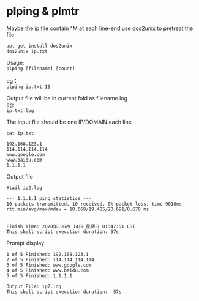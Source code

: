 # plping   & plmtr  
Maybe the ip file contain ^M at each line-end
use dos2unix to pretreat the file
```
apt-get install dos2unix
dos2unix ip.txt
```

Usage:  
`plping [filename] [count]  `
  
eg：  
`plping ip.txt 10  `
  
Output file will be in current fold as filename.log  
eg:  
`ip.txt.log  `
  
The input file should be one IP/DOMAIN each line  
```
cat ip.txt  

192.168.123.1
114.114.114.114
www.google.com
www.baidu.com
1.1.1.1  
```

Output file
```
#tail ip2.log

--- 1.1.1.1 ping statistics ---
10 packets transmitted, 10 received, 0% packet loss, time 9018ms
rtt min/avg/max/mdev = 18.668/19.485/20.691/0.678 ms


Finish Time: 2020年 06月 14日 星期日 01:47:51 CST
This shell script execution duration: 57s

```

Prompt display
```
1 of 5 Finished: 192.168.123.1
2 of 5 Finished: 114.114.114.114
3 of 5 Finished: www.google.com
4 of 5 Finished: www.baidu.com
5 of 5 Finished: 1.1.1.1

Output File: ip2.log
This shell script execution duration:  57s

```
